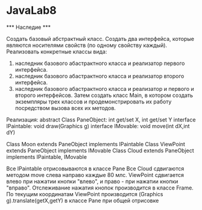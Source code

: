 # JavaLab8
*** Наследие ***

Создать базовый абстрактный класс.
Создать два интерфейса, которые являются носителями свойств (по одному свойству каждый).
Реализовать конкретные классы вида: 
1) наследник базового абастрактного класса и реализатор первого интерфейса.
2) наследник базового абастрактного класса и реализатор второго интерфейса.
3) наследник базового абастрактного класса и реализатор и первого и второго интерфейсов.
Затем создать класс Main, в котором создать экземпляры трех классов и продемонстрировать их работу посредством вызова всех их методов.

Реализация:
abstract Class PaneObject: int get/set X, int get/set Y
interface IPaintable: void draw(Graphics g)
interface IMovable: void move(int dX,int dY)

Class Moon extends PaneObject implements IPaintable
Class ViewPoint extends PaneObject implements IMovable
Class Cloud extends PaneObject implements IPaintable, IMovable

Все IPaintable отрисовываются в классе Pane
Все Cloud сдвигаются методом move слева направо каждые 80 млс.
ViewPoint сдвигается влево при нажатии кнопки "влево", и право - при нажатии кнопки "вправо". Отслеживание нажатия кнопок производится в классе Frame. По текущим координатам ViewPoint производится (Graphics g).translate(getX,getY) в классе Pane при общей отрисовке
